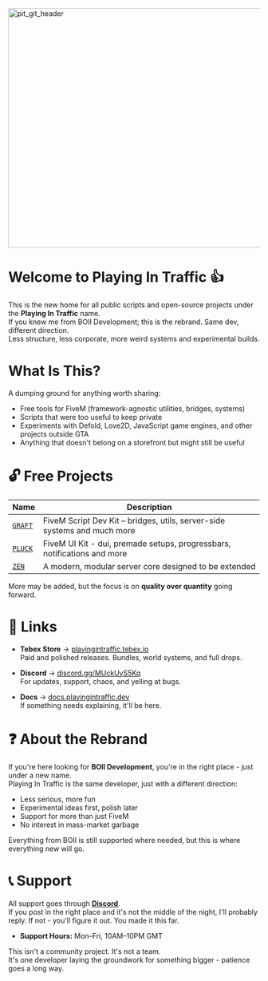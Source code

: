 <img width="1990" height="480" alt="pit_git_header" src="https://github.com/user-attachments/assets/0484884c-aa48-4b90-9074-680c1ac9d57f" />

# Welcome to Playing In Traffic 👍

This is the new home for all public scripts and open-source projects under the **Playing In Traffic** name.  
If you knew me from BOII Development; this is the rebrand. Same dev, different direction.  
Less structure, less corporate, more weird systems and experimental builds.

# What Is This?

A dumping ground for anything worth sharing:

- Free tools for FiveM (framework-agnostic utilities, bridges, systems)
- Scripts that were too useful to keep private
- Experiments with Defold, Love2D, JavaScript game engines, and other projects outside GTA
- Anything that doesn't belong on a storefront but might still be useful

# 🔓 Free Projects

| Name | Description |
|------|-------------|
| [`GRAFT`](https://github.com/playingintraffic/graft) | FiveM Script Dev Kit – bridges, utils, server-side systems and much more |
| [`PLUCK`](https://github.com/playingintraffic/pluck) | FiveM UI Kit - dui, premade setups, progressbars, notifications and more |
| [`ZEN`](https://github.com/playingintraffic/zen) | A modern, modular server core designed to be extended |

More may be added, but the focus is on **quality over quantity** going forward.

# 🔗 Links

- **Tebex Store** → [playingintraffic.tebex.io](https://playingintraffic.tebex.io)  
  Paid and polished releases. Bundles, world systems, and full drops.

- **Discord** → [discord.gg/MUckUyS5Kq](https://discord.gg/MUckUyS5Kq)  
  For updates, support, chaos, and yelling at bugs.

- **Docs** → [docs.playingintraffic.dev](https://playingintraffic.site/docs)  
  If something needs explaining, it'll be here.

# ❓ About the Rebrand

If you're here looking for **BOII Development**, you're in the right place - just under a new name.  
Playing In Traffic is the same developer, just with a different direction:

- Less serious, more fun
- Experimental ideas first, polish later
- Support for more than just FiveM
- No interest in mass-market garbage

Everything from BOII is still supported where needed, but this is where everything new will go.

# 📞 Support

All support goes through **[Discord](https://discord.gg/MUckUyS5Kq)**.  
If you post in the right place and it's not the middle of the night, I'll probably reply. If not - you'll figure it out. You made it this far.

- **Support Hours:** Mon–Fri, 10AM–10PM GMT

This isn't a community project. It's not a team.  
It's one developer laying the groundwork for something bigger - patience goes a long way.
